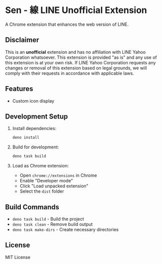 # Sen - 線 LINE Unofficial Extension

A Chrome extension that enhances the web version of LINE.

## Disclaimer

This is an **unofficial** extension and has no affiliation with LINE Yahoo Corporation whatsoever. This extension is provided "as is" and any use of this extension is at your own risk. If LINE Yahoo Corporation requests any changes or removal of this extension based on legal grounds, we will comply with their requests in accordance with applicable laws.

## Features

- Custom icon display

## Development Setup

1. Install dependencies:
   ```bash
   deno install
   ```

2. Build for development:
   ```bash
   deno task build
   ```

3. Load as Chrome extension:
   - Open `chrome://extensions` in Chrome
   - Enable "Developer mode"
   - Click "Load unpacked extension"
   - Select the `dist` folder

## Build Commands

- `deno task build` - Build the project
- `deno task clean` - Remove build output
- `deno task make-dirs` - Create necessary directories

## License

MIT License
